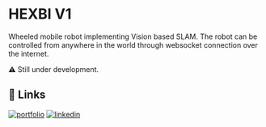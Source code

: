 # HEXBI V1

Wheeled mobile robot implementing Vision based SLAM. The robot can be controlled from anywhere in the world through websocket connection over the internet.

⚠️ Still under development.

## 🔗 Links
[![portfolio](https://img.shields.io/badge/my_portfolio-000?style=for-the-badge&logo=ko-fi&logoColor=white)](https://vedansh-mishra-site.netlify.app/)
[![linkedin](https://img.shields.io/badge/linkedin-0A66C2?style=for-the-badge&logo=linkedin&logoColor=white)](https://www.linkedin.com/in/vedansh-mishra-828549255/)
